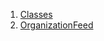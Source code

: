 

1. [Classes](file-___home_harshil_Desktop_open-source_palisadoes_talawa_lib_views_after_auth_screens_feed_organization_feed/#classes)
2. [OrganizationFeed](file-___home_harshil_Desktop_open-source_palisadoes_talawa_lib_views_after_auth_screens_feed_organization_feed/OrganizationFeed-class.html)

